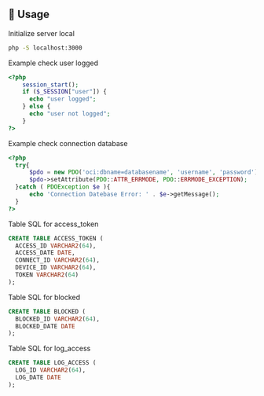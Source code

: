 ## 🚀 Usage

Initialize server local

```cmd
php -S localhost:3000
```

Example check user logged

```php
<?php
    session_start();
    if ($_SESSION["user"]) {
      echo "user logged";
    } else {
      echo "user not logged";
    }
?>
```

Example check connection database

```php
<?php
  try{
      $pdo = new PDO('oci:dbname=databasename', 'username', 'password');
      $pdo->setAttribute(PDO::ATTR_ERRMODE, PDO::ERRMODE_EXCEPTION);
  }catch ( PDOException $e ){
      echo 'Connection Datebase Error: ' . $e->getMessage();
  }
?>
```

Table SQL for access_token

```sql
CREATE TABLE ACCESS_TOKEN (	
  ACCESS_ID VARCHAR2(64), 
  ACCESS_DATE DATE, 
  CONNECT_ID VARCHAR2(64), 
  DEVICE_ID VARCHAR2(64), 
  TOKEN VARCHAR2(64)
);
```

Table SQL for blocked

```sql
CREATE TABLE BLOCKED (	
  BLOCKED_ID VARCHAR2(64), 
  BLOCKED_DATE DATE
);
```

Table SQL for log_access

```sql
CREATE TABLE LOG_ACCESS (	
  LOG_ID VARCHAR2(64), 
  LOG_DATE DATE
);
```
